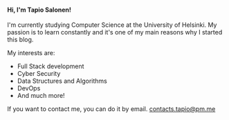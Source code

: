 <!---
    <title>All about me and my interests</title>
    <meta
      name="description"
      content="Hi, I'm Tapio Salonen! I'm currently studying Computer Science at the University of Helsinki."
      data-rh="true"
    />
--->
#### Hi, I'm Tapio Salonen!

I'm currently studying Computer Science at the University of Helsinki. My passion is to learn constantly and it's one of my main reasons why I started this blog. 

My interests are:
* Full Stack development
* Cyber Security
* Data Structures and Algorithms
* DevOps
* And much more!

If you want to contact me, you can do it by email.
contacts.tapio@pm.me
